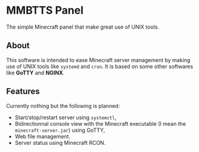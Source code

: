 # MMBTTS Panel

The simple Minecraft panel that make great use of UNIX tools.

## About

This software is intended to ease Minecraft server management by making use of UNIX tools like `systemd` and `cron`.
It is based on some other softwares like **GoTTY** and **NGINX**.

## Features

Currently nothing but the following is planned:

* Start/stop/restart server using `systemctl`,
* Bidirectionnal console view with the Minecraft executable (I mean the `minecraft-server.jar`) using GoTTY,
* Web file management.
* Server status using Minecraft RCON.
